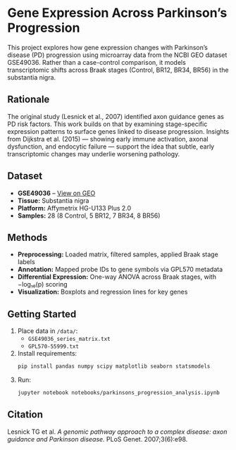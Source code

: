 # Gene Expression Across Parkinson’s Progression

This project explores how gene expression changes with Parkinson’s disease (PD) progression using microarray data from the NCBI GEO dataset GSE49036. Rather than a case-control comparison, it models transcriptomic shifts across Braak stages (Control, BR12, BR34, BR56) in the substantia nigra.

## Rationale

The original study (Lesnick et al., 2007) identified axon guidance genes as PD risk factors. This work builds on that by examining stage-specific expression patterns to surface genes linked to disease progression. Insights from Dijkstra et al. (2015) — showing early immune activation, axonal dysfunction, and endocytic failure — support the idea that subtle, early transcriptomic changes may underlie worsening pathology.

## Dataset

- **GSE49036** – [View on GEO](https://www.ncbi.nlm.nih.gov/geo/query/acc.cgi?acc=GSE49036)
- **Tissue:** Substantia nigra
- **Platform:** Affymetrix HG-U133 Plus 2.0
- **Samples:** 28 (8 Control, 5 BR12, 7 BR34, 8 BR56)

## Methods

- **Preprocessing:** Loaded matrix, filtered samples, applied Braak stage labels
- **Annotation:** Mapped probe IDs to gene symbols via GPL570 metadata
- **Differential Expression:** One-way ANOVA across Braak stages, with −log₁₀(p) scoring
- **Visualization:** Boxplots and regression lines for key genes

## Getting Started

1. Place data in `/data/`:
   - `GSE49036_series_matrix.txt`
   - `GPL570-55999.txt`
2. Install requirements:
   ```bash
   pip install pandas numpy scipy matplotlib seaborn statsmodels
   ```
3. Run:
   ```bash
   jupyter notebook notebooks/parkinsons_progression_analysis.ipynb
   ```

## Citation

Lesnick TG et al. *A genomic pathway approach to a complex disease: axon guidance and Parkinson disease.* PLoS Genet. 2007;3(6):e98.
